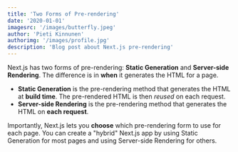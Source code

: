 ```yaml
---
title: 'Two Forms of Pre-rendering'
date: '2020-01-01'
imagesrc: '/images/butterfly.jpeg'
author: 'Pieti Kinnunen'
authorimg: '/images/profile.jpg'
description: 'Blog post about Next.js pre-rendering'
---
```


Next.js has two forms of pre-rendering: **Static Generation** and **Server-side Rendering**. The difference is in **when** it generates the HTML for a page.

- **Static Generation** is the pre-rendering method that generates the HTML at **build time**. The pre-rendered HTML is then _reused_ on each request.
- **Server-side Rendering** is the pre-rendering method that generates the HTML on **each request**.

Importantly, Next.js lets you **choose** which pre-rendering form to use for each page. You can create a "hybrid" Next.js app by using Static Generation for most pages and using Server-side Rendering for others.
